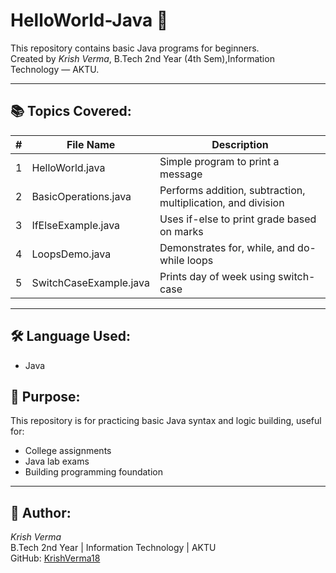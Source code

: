 # HelloWorld-Java 👋

This repository contains basic Java programs for beginners.  
Created by *Krish Verma*, B.Tech 2nd Year (4th Sem),Information Technology — AKTU.

---

## 📚 Topics Covered:

| # | File Name               | Description                                |
|---|-------------------------|--------------------------------------------|
| 1 | HelloWorld.java         | Simple program to print a message          |
| 2 | BasicOperations.java    | Performs addition, subtraction, multiplication, and division |
| 3 | IfElseExample.java      | Uses if-else to print grade based on marks |
| 4 | LoopsDemo.java          | Demonstrates for, while, and do-while loops|
| 5 | SwitchCaseExample.java  | Prints day of week using switch-case       |

---

## 🛠 Language Used:
- Java

## 🎯 Purpose:
This repository is for practicing basic Java syntax and logic building, useful for:
- College assignments
- Java lab exams
- Building programming foundation

---

## 👤 Author:
*Krish Verma*  
B.Tech 2nd Year | Information Technology | AKTU  
GitHub: [KrishVerma18](https://github.com/KrishVerma18)
